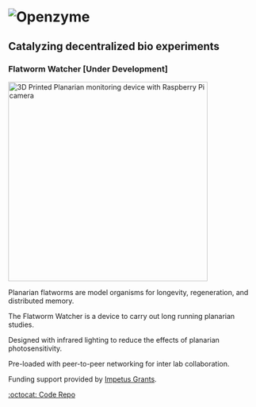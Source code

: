 # ![Openzyme](https://user-images.githubusercontent.com/9427089/205163968-380db264-57ef-459f-8d56-051a90b655fd.png)

## Catalyzing decentralized bio experiments

### Flatworm Watcher [Under Development]

<img width="402" alt="3D Printed Planarian monitoring device with Raspberry Pi camera" src="https://github.com/Openzyme/openzyme/assets/9427089/33e09730-8c5c-4d08-899f-09e6f7b942a2">

Planarian flatworms are model organisms for longevity, regeneration, and distributed memory.

The Flatworm Watcher is a device to carry out long running planarian studies.

Designed with infrared lighting to reduce the effects of planarian photosensitivity.

Pre-loaded with peer-to-peer networking for inter lab collaboration.

Funding support provided by [Impetus Grants](https://impetusgrants.org/news-and-updates/round-3-projects-funded). 

[:octocat: Code Repo](https://github.com/thetechnocrat-dev/planarian-longevity)


